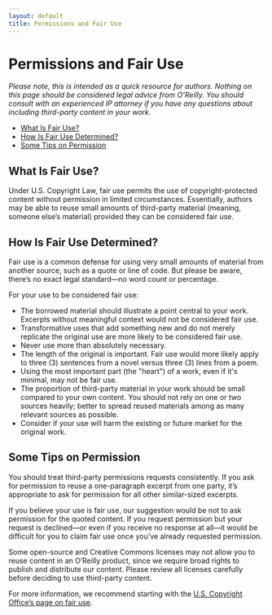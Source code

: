 ```yaml
---
layout: default
title: Permissions and Fair Use
---
```


# Permissions and Fair Use

<em>Please note, this is intended as a quick resource for authors. Nothing on this page should be considered legal advice from O’Reilly. You should consult with an experienced IP attorney if you have any questions about including third-party content in your work.</em>

* <a href="#what_is_fair_use">What Is Fair Use?</a>
* <a href="#how_is_fair_use_determined">How Is Fair Use Determined?</a>
* <a href="#some_tips_on_permission">Some Tips on Permission</a>
  
<section data-type="sect2" id="what_is_fair_use">
<h2>What Is Fair Use?</h2>

<p>Under U.S. Copyright Law, fair use permits the use of copyright-protected content without permission in limited circumstances. Essentially, authors may be able to reuse small amounts of third-party material (meaning, someone else’s material) provided they can be considered fair use.</p>

</section>

<section data-type="sect2" id="how_is_fair_use_determined">
<h2>How Is Fair Use Determined?</h2>

<p>Fair use is a common defense for using very small amounts of material from another source, such as a quote or line of code. But please be aware, there’s no exact legal standard—no word count or percentage.</p>

<p>For your use to be considered fair use:</p>

<ul>
<li>The borrowed material should illustrate a point central to your work. Excerpts without meaningful context would not be considered fair use.</li>
<li>Transformative uses that add something new and do not merely replicate the original use are more likely to be considered fair use.</li>
<li>Never use more than absolutely necessary.</li>
<li>The length of the original is important. Fair use would more likely apply to three (3) sentences from a novel versus three (3) lines from a poem.</li>
<li>Using the most important part (the "heart") of a work, even if it's minimal, may not be fair use.</li>
<li>The proportion of third-party material in your work should be small compared to your own content. You should not rely on one or two sources heavily; better to spread reused materials among as many relevant sources as possible.</li>
<li>Consider if your use will harm the existing or future market for the original work.</li>
</ul>

</section>

<section data-type="sect2" id="some_tips_on_permission">
<h2>Some Tips on Permission</h2>

<p>You should treat third-party permissions requests consistently. If you ask for permission to reuse a one-paragraph excerpt from one party, it’s appropriate to ask for permission for all other similar-sized excerpts.</p>

<p>If you believe your use is fair use, our suggestion would be not to ask permission for the quoted content. If you request permission but your request is declined—or even if you receive no response at all—it would be difficult for you to claim fair use once you’ve already requested permission.</p>
<p>Some open-source and Creative Commons licenses may not allow you to reuse content in an O’Reilly product, since we require broad rights to publish and distribute our content. Please review all licenses carefully before deciding to use third-party content.</p>

<p>For more information, we recommend starting with the <a href="https://www.copyright.gov/fair-use/more-info.html">U.S. Copyright Office’s page on fair use</a>.</p>
</section>
